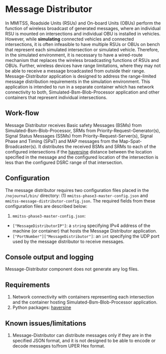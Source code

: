 
# Message Distributor
In MMITSS, Roadside Units (RSUs) and On-board Units (OBUs) perform the function of wireless broadcast of generated messages, where an individual RSU is mounted on intersections and individual OBU is installed in vehicles. However, while **simulating** connected vehicles and connected intersections, it is often infeasible to have multiple RSUs or OBUs on bench that represent each simulated intersection or simulated vehicle. Therefore, in the simulated environment, it is necessary to have a wired-route mechanism that replaces the wireless broadcasting functions of RSUs and OBUs. Further, wireless devices have range limitations, where they may not be able to receive a message broadcasted from outside their range. Message-Distributor application is designed to address the range-limited message distribution requirements in the simulation environment. This application is intended to run in a separate container which has network connectivity to both, Simulated-Bsm-Blob-Processor application and other containers that represent individual intersections. 

## Work-flow
Message Distributor receives Basic safety Messages (BSMs) from Simulated-Bsm-Blob-Processor, SRMs from Priority-Request-Generator(s), Signal Status Messages (SSMs) from Priority-Request-Server(s), Signal Phase and Timing (SPaT) and MAP messages from the Map-Spat-Broadcaster(s). It distributes the received BSMs and SRMs to each of the configured intersections if the [haversine](https://en.wikipedia.org/wiki/Haversine_formula) distance between the location specified in the message and the configured location of the intersection is less than the configured DSRC range of that intersection.

## Configuration
The message distributor requires two configuration files placed in the `/nojournal/bin/` directory: (1) `mmitss-phase3-master-config.json` and `mmitss-message-distributor-config.json`. The required fields from these configuration files are described below:
1. `mmitss-phase3-master-config.json`: 
  - `["MessageDistributorIP"]`: a `string` specifying IPv4 address of the machine (or container) that hosts the Message Distributor application.
  - `["PortNumber"]["MessageDistributor"]`: an `int` specifying the UDP port used by the message distributor to receive messages.



## Console output and logging
Message-Distributor component does not generate any log files. 

## Requirements
1. Network connectivity with containers representing each intersection and the container hosting Simulated-Bsm-Blob-Processor application.
2. Python packages: [haversine](https://pypi.org/project/haversine/)

## Known issues/limitations
1. Message-Distributor can distribute messages only if they are in the specified JSON format, and it is not designed to be able to encode or decode messages to/from UPER Hex format.

